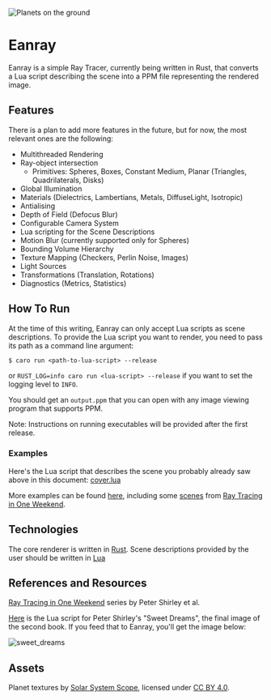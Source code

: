 ![Planets on the ground](https://github.com/user-attachments/assets/ab464ff3-e0b6-479d-8496-8048ebd433bb)

# Eanray

Eanray is a simple Ray Tracer, currently being written in Rust, that converts a Lua script describing the scene into a 
PPM file representing the rendered image.

## Features

There is a plan to add more features in the future, but for now, the most relevant ones are the following:

* Multithreaded Rendering
* Ray-object intersection
  * Primitives: Spheres, Boxes, Constant Medium, Planar (Triangles, Quadrilaterals, Disks)
* Global Illumination
* Materials (Dielectrics, Lambertians, Metals, DiffuseLight, Isotropic)
* Antialising
* Depth of Field (Defocus Blur)
* Configurable Camera System
* Lua scripting for the Scene Descriptions
* Motion Blur (currently supported only for Spheres)
* Bounding Volume Hierarchy
* Texture Mapping (Checkers, Perlin Noise, Images)
* Light Sources
* Transformations (Translation, Rotations)
* Diagnostics (Metrics, Statistics)

## How To Run

At the time of this writing, Eanray can only accept Lua scripts as scene descriptions. To provide the Lua script you
want to render, you need to pass its path as a command line argument:

```shell
$ caro run <path-to-lua-script> --release
```

or `RUST_LOG=info caro run <lua-script> --release` if you want to set the logging level to `INFO`.

You should get an `output.ppm` that you can open with any image viewing program that
supports PPM.

Note: Instructions on running executables will be provided after the first release. 

### Examples

Here's the Lua script that describes the scene you probably already saw above in this
document: [cover.lua](examples/v0_1/cover.lua)

More examples can be found [here](examples), including some [scenes](examples/rt1w) from
[Ray Tracing in One Weekend](https://raytracing.github.io/books/RayTracingInOneWeekend.html).


## Technologies

The core renderer is written in [Rust](https://www.rust-lang.org/). Scene descriptions
provided by the user should be written in [Lua](https://www.lua.org/)

## References and Resources

[Ray Tracing in One Weekend](https://raytracing.github.io/) series by Peter Shirley et al. 

[Here](examples/rtnw/scene10_final_scene.lua) is the Lua script for Peter Shirley's "Sweet Dreams", the final image of the second book. 
If you feed that to Eanray, you'll get the image below:

![sweet_dreams](https://github.com/user-attachments/assets/d34f8454-a3e0-4142-b636-547188c1ad2e)


## Assets

Planet textures by [Solar System Scope](https://www.solarsystemscope.com/textures/), licensed under [CC BY 4.0](https://creativecommons.org/licenses/by/4.0/).


